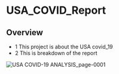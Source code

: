 ﻿# USA_COVID_Report
## Overview 
- 1 This project is about the USA covid_19 
- 2 This is breakdown of the report

![USA COVID-19 ANALYSIS_page-0001](https://github.com/user-attachments/assets/79e700f1-7516-4f00-a49f-36c998fec336)
